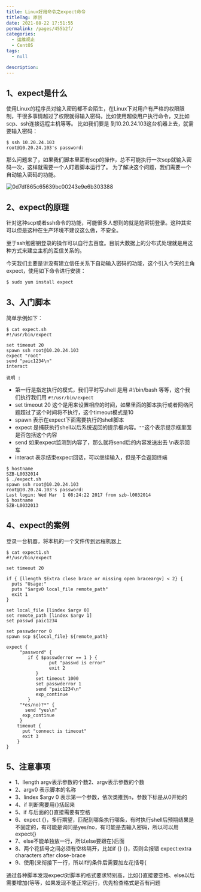 ```yaml
---
title: Linux好用命令之expect命令
titleTag: 原创
date: 2021-08-22 17:51:55
permalink: /pages/455b2f/
categories: 
  - 运维观止
  - CentOS
tags: 
  - null

description: 
---
```


## 1、expect是什么 

使用Linux的程序员对输入密码都不会陌生，在Linux下对用户有严格的权限限制，干很多事情越过了权限就得输入密码，比如使用超级用户执行命令，又比如scp、ssh连接远程主机等等。
比如我们要是 到10.20.24.103这台机器上去，就需要输入密码：

```shell
$ ssh 10.20.24.103
root@10.20.24.103's password: 
```

那么问题来了，如果我们脚本里面有scp的操作，总不可能执行一次scp就输入密码一次，这样就需要一个人盯着脚本运行了。 为了解决这个问题，我们需要一个自动输入密码的功能。

![0d7df865c65639bc00243e9e6b303388](http://t.eryajf.net/imgs/2021/09/aa1a4ad70c536188.jpg)

## 2、expect的原理 

针对这种scp或者ssh命令的功能，可能很多人想到的就是勉密钥登录。这种其实可以但是这种在生产环境不建议这么做，不安全。 

至于ssh勉密钥登录的操作可以自行去百度。目前大数据上的分布式处理就是用这种方式来建立主机的互信关系的。

今天我们主要是讲没有建立信任关系下自动输入密码的功能，这个引入今天的主角 expect，使用如下命令进行安装：

```bash
$ sudo yum install expect
```

## 3、入门脚本

简单示例如下：

```shell
$ cat expect.sh 
#!/usr/bin/expect

set timeout 20
spawn ssh root@10.20.24.103
expect "root"
send "paic1234\n"
interact
```

`说明 :`

- 第一行是指定执行的模式，我们平时写shell 是用 #!/bin/bash 等等，这个我们执行我们用 `#!/usr/bin/expect` 
- set timeout 20 这个是用来设置相应的时间，如果里面的脚本执行或者网络问题超过了这个时间将不执行，这个timeout模式是10 
- spawn 表示在expect下面需要执行的shell脚本 
- expect 是捕获执行shell以后系统返回的提示框内容。`""`这个表示提示框里面是否包括这个内容 
- send 如果expect监测到内容了，那么就将send后的内容发送出去 \n表示回车 
- interact 表示结束expect回话，可以继续输入，但是不会返回终端

```shell
$ hostname
SZB-L0032014
$ ./expect.sh 
spawn ssh root@10.20.24.103
root@10.20.24.103's password: 
Last login: Wed Mar  1 08:24:22 2017 from szb-l0032014
$ hostname
SZB-L0032013
```

## 4、expect的案例 

登录一台机器，将本机的一个文件传到远程机器上

```shell
$ cat expect1.sh 
#!/usr/bin/expect

set timeout 20

if { [llength $Extra close brace or missing open braceargv] < 2} {
  puts "Usage:"
  puts "$argv0 local_file remote_path"
  exit 1
}

set local_file [lindex $argv 0]
set remote_path [lindex $argv 1]
set passwd paic1234

set passwderror 0
spawn scp ${local_file} ${remote_path}

expect {
     "password" {
        if { $passwderror == 1 } {
                put "passwd is error"
                exit 2
           }
           set timeout 1000
           set passwderror 1
           send "paic1234\n"
           exp_continue
        }
     "*es/no)?*" {
       send "yes\n"
      exp_continue
     }
    timeout {
      put "connect is timeout"
      exit 3
    }
}
```

## 5、注意事项 

- 1、llength argv表示参数的个数2、argv表示参数的个数
- 2、argv0 表示脚本的名称 
- 3、lindex $argv 0 表示第一个参数，依次类推到n，参数下标是从0开始的 
- 4、if 判断需要用{}括起来 
- 5、if 与后面的{}直接需要有空格 
- 6、expect {}，多行期望，匹配到哪条执行哪条，有时执行shell后预期结果是不固定的，有可能是询问是yes/no，有可能是去输入密码，所以可以用expect{} 
- 7、else不能单独放一行，所以else要跟在}后面 
- 8、两个花括号之间必须有空格隔开，比如if {} {}，否则会报错 expect:extra characters after close-brace 
- 9、使用{来衔接下一行，所以if的条件后需要加左花括号{

通过各种脚本发现expect对脚本的格式要求特别高，比如{}直接要空格、else以后需要增加{等等，如果发现不能正常运行，优先检查格式是否有问题
